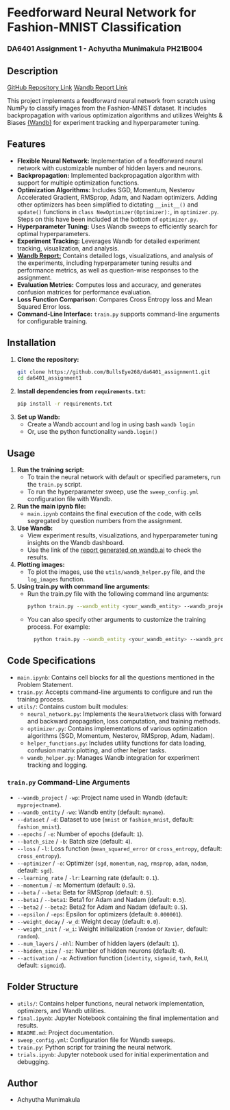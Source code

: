 # Feedforward Neural Network for Fashion-MNIST Classification

### DA6401 Assignment 1 - Achyutha Munimakula PH21B004

## Description

[GitHub Repository Link](https://github.com/BullsEye268/da6401_assignment1.git)
[Wandb Report Link](https://api.wandb.ai/links/bullseye2608-indian-institute-of-technology-madras/rj51csft)

This project implements a feedforward neural network from scratch using NumPy to classify images from the Fashion-MNIST dataset. It includes backpropagation with various optimization algorithms and utilizes Weights & Biases [(Wandb)](https://api.wandb.ai/links/bullseye2608-indian-institute-of-technology-madras/rj51csft) for experiment tracking and hyperparameter tuning.

## Features

- **Flexible Neural Network:** Implementation of a feedforward neural network with customizable number of hidden layers and neurons.
- **Backpropagation:** Implemented backpropagation algorithm with support for multiple optimization functions.
- **Optimization Algorithms:** Includes SGD, Momentum, Nesterov Accelerated Gradient, RMSprop, Adam, and Nadam optimizers. Adding other optimizers has been simplified to dictating `__init__()` and `update()` functions in `class NewOptimizer(Optimizer):`, in `optimizer.py`. Steps on this have been included at the bottom of `optimizer.py`.
- **Hyperparameter Tuning:** Uses Wandb sweeps to efficiently search for optimal hyperparameters.
- **Experiment Tracking:** Leverages Wandb for detailed experiment tracking, visualization, and analysis.
- **[Wandb Report:](https://api.wandb.ai/links/bullseye2608-indian-institute-of-technology-madras/rj51csft)** Contains detailed logs, visualizations, and analysis of the experiments, including hyperparameter tuning results and performance metrics, as well as question-wise responses to the assignment.
- **Evaluation Metrics:** Computes loss and accuracy, and generates confusion matrices for performance evaluation.
- **Loss Function Comparison:** Compares Cross Entropy loss and Mean Squared Error loss.
- **Command-Line Interface:** `train.py` supports command-line arguments for configurable training.

## Installation

1.  **Clone the repository:**
    ```bash
    git clone https://github.com/BullsEye268/da6401_assignment1.git
    cd da6401_assignment1
    ```
2.  **Install dependencies from `requirements.txt`:**
    ```bash
    pip install -r requirements.txt
    ```
3.  **Set up Wandb:**
    - Create a Wandb account and log in using bash `wandb login`
    - Or, use the python functionality `wandb.login()`

## Usage

1.  **Run the training script:**
    - To train the neural network with default or specified parameters, run the `train.py` script.
    - To run the hyperparameter sweep, use the `sweep_config.yml` configuration file with Wandb.
2.  **Run the main ipynb file:**
    - `main.ipynb` contains the final execution of the code, with cells segregated by question numbers from the assignment.
3.  **Use Wandb:**
    - View experiment results, visualizations, and hyperparameter tuning insights on the Wandb dashboard.
    - Use the link of the [report generated on wandb.ai](https://api.wandb.ai/links/bullseye2608-indian-institute-of-technology-madras/rj51csft) to check the results.
4.  **Plotting images:**
    - To plot the images, use the `utils/wandb_helper.py` file, and the `log_images` function.
5.  **Using train.py with command line arguments:**
    - Run the train.py file with the following command line arguments:
      ```bash
      python train.py --wandb_entity <your_wandb_entity> --wandb_project <your_wandb_project>
      ```
    - You can also specify other arguments to customize the training process. For example:
      ```bash
        python train.py --wandb_entity <your_wandb_entity> --wandb_project <your_wandb_project> --epochs 10 --batch_size 32 --learning_rate 0.001 --optimizer adam
      ```

## Code Specifications

- `main.ipynb`: Contains cell blocks for all the questions mentioned in the Problem Statement.
- `train.py`: Accepts command-line arguments to configure and run the training process.
- `utils/`: Contains custom built modules:
  - `neural_network.py`: Implements the `NeuralNetwork` class with forward and backward propagation, loss computation, and training methods.
  - `optimizer.py`: Contains implementations of various optimization algorithms (SGD, Momentum, Nesterov, RMSprop, Adam, Nadam).
  - `helper_functions.py`: Includes utility functions for data loading, confusion matrix plotting, and other helper tasks.
  - `wandb_helper.py`: Manages Wandb integration for experiment tracking and logging.

### `train.py` Command-Line Arguments

- `--wandb_project` / `-wp`: Project name used in Wandb (default: `myprojectname`).
- `--wandb_entity` / `-we`: Wandb entity (default: `myname`).
- `--dataset` / `-d`: Dataset to use (`mnist` or `fashion_mnist`, default: `fashion_mnist`).
- `--epochs` / `-e`: Number of epochs (default: `1`).
- `--batch_size` / `-b`: Batch size (default: `4`).
- `--loss` / `-l`: Loss function (`mean_squared_error` or `cross_entropy`, default: `cross_entropy`).
- `--optimizer` / `-o`: Optimizer (`sgd`, `momentum`, `nag`, `rmsprop`, `adam`, `nadam`, default: `sgd`).
- `--learning_rate` / `-lr`: Learning rate (default: `0.1`).
- `--momentum` / `-m`: Momentum (default: `0.5`).
- `--beta` / `--beta`: Beta for RMSprop (default: `0.5`).
- `--beta1` / `--beta1`: Beta1 for Adam and Nadam (default: `0.5`).
- `--beta2` / `--beta2`: Beta2 for Adam and Nadam (default: `0.5`).
- `--epsilon` / `-eps`: Epsilon for optimizers (default: `0.000001`).
- `--weight_decay` / `-w_d`: Weight decay (default: `0.0`).
- `--weight_init` / `-w_i`: Weight initialization (`random` or `Xavier`, default: `random`).
- `--num_layers` / `-nhl`: Number of hidden layers (default: `1`).
- `--hidden_size` / `-sz`: Number of hidden neurons (default: `4`).
- `--activation` / `-a`: Activation function (`identity`, `sigmoid`, `tanh`, `ReLU`, default: `sigmoid`).

## Folder Structure

- `utils/`: Contains helper functions, neural network implementation, optimizers, and Wandb utilities.
- `final.ipynb`: Jupyter Notebook containing the final implementation and results.
- `README.md`: Project documentation.
- `sweep_config.yml`: Configuration file for Wandb sweeps.
- `train.py`: Python script for training the neural network.
- `trials.ipynb`: Jupyter notebook used for initial experimentation and debugging.

## Author

- Achyutha Munimakula
